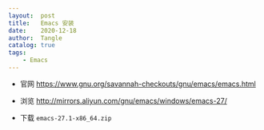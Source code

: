 ```yaml
---
layout:  post
title:   Emacs 安装
date:    2020-12-18
author:  Tangle
catalog: true
tags:
    - Emacs
---
```


- 官网 <https://www.gnu.org/savannah-checkouts/gnu/emacs/emacs.html>

- 浏览 <http://mirrors.aliyun.com/gnu/emacs/windows/emacs-27/>

- 下载 `emacs-27.1-x86_64.zip  `

